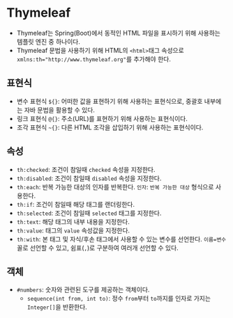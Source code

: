 # Thymeleaf
- Thymeleaf는 Spring(Boot)에서 동적인 HTML 파일을 표시하기 위해 사용하는 템플릿 엔진 중 하나이다.
- Thymeleaf 문법을 사용하기 위해 HTML의 `<html>`태그 속성으로 `xmlns:th="http://www.thymeleaf.org"`를 추가해야 한다.
## 표현식
- 변수 표현식 `${}`: 어떠한 값을 표현하기 위해 사용하는 표현식으로, 중괄호 내부에는 자바 문법을 활용할 수 있다.
- 링크 표현식 `@{}`: 주소(URL)를 표현하기 위해 사용하는 표현식이다.
- 조각 표현식 `~{}`: 다른 HTML 조각을 삽입하기 위해 사용하는 표현식이다.
## 속성
- `th:checked`: 조건이 참일때 `checked` 속성을 지정한다.
- `th:disabled`: 조건이 참일때 `disabled` 속성을 지정한다.
- `th:each`: 반복 가능한 대상의 인자를 반복한다. `인자`: `반복 가능한 대상` 형식으로 사용한다.
- `th:if`: 조건이 참일때 해당 태그를 랜더링한다.
- `th:selected`: 조건이 참일때 `selected` 태그를 지정한다.
- `th:text`: 해당 태그의 내부 내용을 지정한다.
- `th:value`: 태그의 `value` 속성값을 지정한다.
- `th:with`: 본 태그 및 자식/후손 태그에서 사용할 수 있는 변수를 선언한다. `이름=변수`꼴로 선언할 수 있고, 쉼표(`,`)로 구분하여 여러개 선언할 수 있다.
## 객체
- `#numbers`: 숫자와 관련된 도구를 제공하는 객체이다.
  - `sequence(int from, int to)`: 정수 `from`부터 `to`까지를 인자로 가지는 `Integer[]`을 반환한다.